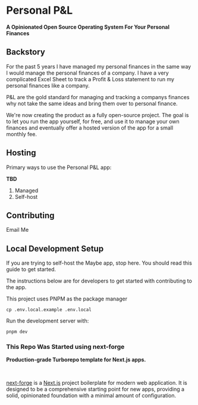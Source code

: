 # Personal P&L
**A Opinionated Open Source Operating System For Your Personal Finances**

## Backstory
For the past 5 years I have managed my personal finances in the same way I would manage the personal finances of a company. I have a very complicated Excel Sheet to track a Profit & Loss statement to run my personal finances like a company.

P&L are the gold standard for managing and tracking a companys finances why not take the same ideas and bring them over to personal finance. 

We're now creating the product as a fully open-source project. The goal is to let you run the app yourself, for free, and use it to manage your own finances and eventually offer a hosted version of the app for a small monthly fee.

## Hosting
Primary ways to use the Personal P&L app:

**TBD**

1. Managed
2. Self-host

## Contributing
Email Me

## Local Development Setup
If you are trying to self-host the Maybe app, stop here. You should read this guide to get started.

The instructions below are for developers to get started with contributing to the app.

This project uses PNPM as the package manager

```
cp .env.local.example .env.local
```

Run the development server with:
```
pnpm dev
```


### This Repo Was Started using next-forge

**Production-grade Turborepo template for Next.js apps.**

<div>
  <img src="https://img.shields.io/npm/dy/next-forge" alt="" />
  <img src="https://img.shields.io/npm/v/next-forge" alt="" />
  <img src="https://img.shields.io/github/license/haydenbleasel/next-forge" alt="" />
</div>

[next-forge](https://github.com/haydenbleasel/next-forge) is a [Next.js](https://nextjs.org/) project boilerplate for modern web application. It is designed to be a comprehensive starting point for new apps, providing a solid, opinionated foundation with a minimal amount of configuration.